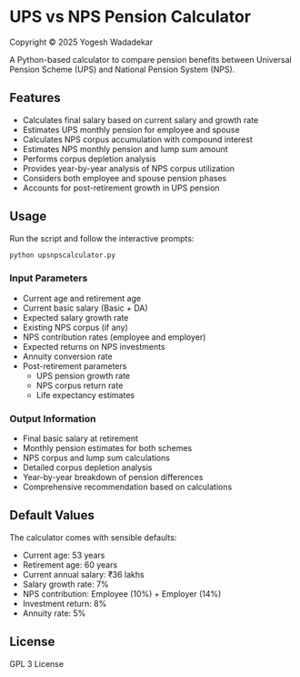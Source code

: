 # UPS vs NPS Pension Calculator

Copyright © 2025 Yogesh Wadadekar

A Python-based calculator to compare pension benefits between Universal Pension Scheme (UPS) and National Pension System (NPS).

## Features

- Calculates final salary based on current salary and growth rate
- Estimates UPS monthly pension for employee and spouse
- Calculates NPS corpus accumulation with compound interest
- Estimates NPS monthly pension and lump sum amount
- Performs corpus depletion analysis
- Provides year-by-year analysis of NPS corpus utilization
- Considers both employee and spouse pension phases
- Accounts for post-retirement growth in UPS pension

## Usage

Run the script and follow the interactive prompts:

```bash
python upsnpscalculator.py
```

### Input Parameters

- Current age and retirement age
- Current basic salary (Basic + DA)
- Expected salary growth rate
- Existing NPS corpus (if any)
- NPS contribution rates (employee and employer)
- Expected returns on NPS investments
- Annuity conversion rate
- Post-retirement parameters
  - UPS pension growth rate
  - NPS corpus return rate
  - Life expectancy estimates

### Output Information

- Final basic salary at retirement
- Monthly pension estimates for both schemes
- NPS corpus and lump sum calculations
- Detailed corpus depletion analysis
- Year-by-year breakdown of pension differences
- Comprehensive recommendation based on calculations

## Default Values

The calculator comes with sensible defaults:
- Current age: 53 years
- Retirement age: 60 years
- Current annual salary: ₹36 lakhs
- Salary growth rate: 7%
- NPS contribution: Employee (10%) + Employer (14%)
- Investment return: 8%
- Annuity rate: 5%

## License

GPL 3 License
